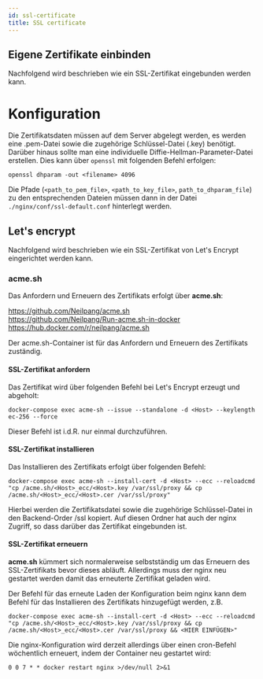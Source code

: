 ```yaml
---
id: ssl-certificate
title: SSL certificate
---
```


## Eigene Zertifikate einbinden

Nachfolgend wird beschrieben wie ein SSL-Zertifikat eingebunden werden kann.

# Konfiguration

Die Zertifikatsdaten müssen auf dem Server abgelegt werden, es werden eine .pem-Datei sowie die zugehörige Schlüssel-Datei (.key) benötigt. Darüber hinaus sollte man eine individuelle Diffie-Hellman-Parameter-Datei erstellen. Dies kann über `openssl` mit folgenden Befehl erfolgen:

```openssl dhparam -out <filename> 4096```

Die Pfade (`<path_to_pem_file>`, `<path_to_key_file>`, `path_to_dhparam_file`) zu den entsprechenden Dateien müssen dann in der Datei `./nginx/conf/ssl-default.conf` hinterlegt werden.

## Let's encrypt

Nachfolgend wird beschrieben wie ein SSL-Zertifikat von Let's Encrypt eingerichtet werden kann.

### acme.sh

Das Anfordern und Erneuern des Zertifikats erfolgt über **acme.sh**:

https://github.com/Neilpang/acme.sh \
https://github.com/Neilpang/Run-acme.sh-in-docker \
https://hub.docker.com/r/neilpang/acme.sh

Der acme.sh-Container ist für das Anfordern und Erneuern des Zertifikats zuständig.

#### SSL-Zertifikat anfordern

Das Zertifikat wird über folgenden Befehl bei Let's Encrypt erzeugt und abgeholt:

`docker-compose exec acme-sh --issue --standalone -d <Host> --keylength ec-256 --force`

Dieser Befehl ist i.d.R. nur einmal durchzuführen.

#### SSL-Zertifikat installieren

Das Installieren des Zertifikats erfolgt über folgenden Befehl:

`docker-compose exec acme-sh --install-cert -d <Host> --ecc --reloadcmd "cp /acme.sh/<Host>_ecc/<Host>.key /var/ssl/proxy && cp /acme.sh/<Host>_ecc/<Host>.cer /var/ssl/proxy"`

Hierbei werden die Zertifikatsdatei sowie die zugehörige Schlüssel-Datei in den Backend-Order /ssl kopiert. Auf diesen Ordner hat auch der nginx Zugriff, so dass darüber das Zertifikat eingebunden ist.

#### SSL-Zertifikat erneuern

**acme.sh** kümmert sich normalerweise selbstständig um das Erneuern des SSL-Zertifikats bevor dieses abläuft. Allerdings muss der nginx neu gestartet werden damit das erneuterte Zertifikat geladen wird.

Der Befehl für das erneute Laden der Konfiguration beim nginx kann dem Befehl für das Installieren des Zertifikats hinzugefügt werden, z.B.

`docker-compose exec acme-sh --install-cert -d <Host> --ecc --reloadcmd "cp /acme.sh/<Host>_ecc/<Host>.key /var/ssl/proxy && cp /acme.sh/<Host>_ecc/<Host>.cer /var/ssl/proxy && <HIER EINFÜGEN>"`

Die nginx-Konfiguration wird derzeit allerdings über einen cron-Befehl wöchentlich erneuert, indem der Container neu gestartet wird:

`0 0 7 * * docker restart nginx >/dev/null 2>&1`
